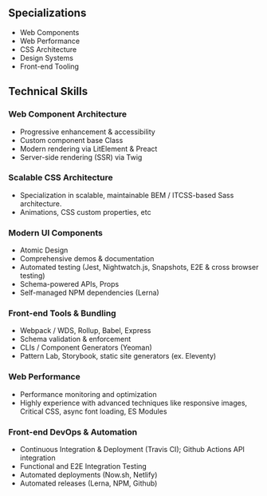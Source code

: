 
## Specializations

- Web Components
- Web Performance
- CSS Architecture
- Design Systems
- Front-end Tooling

## Technical Skills

### Web Component Architecture
- Progressive enhancement & accessibility
- Custom component base Class
- Modern rendering via LitElement & Preact
- Server-side rendering (SSR) via Twig

### Scalable CSS Architecture
- Specialization in scalable, maintainable BEM / ITCSS-based Sass architecture.
- Animations, CSS custom properties, etc

### Modern UI Components
- Atomic Design
- Comprehensive demos & documentation
- Automated testing (Jest, Nightwatch.js, Snapshots, E2E & cross browser testing)
- Schema-powered APIs, Props
- Self-managed NPM dependencies (Lerna)

### Front-end Tools & Bundling
- Webpack / WDS, Rollup, Babel, Express
- Schema validation & enforcement
- CLIs / Component Generators (Yeoman)
- Pattern Lab, Storybook, static site generators (ex. Eleventy)

### Web Performance
- Performance monitoring and optimization
- Highly experience with advanced techniques like responsive images, Critical CSS, async font loading, ES Modules

### Front-end DevOps & Automation
- Continuous Integration & Deployment (Travis CI); Github Actions API integration 
- Functional and E2E Integration Testing
- Automated deployments (Now.sh, Netlify)
- Automated releases (Lerna, NPM, Github)
